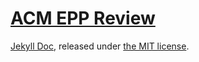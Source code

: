 # [ACM EPP Review](https://csuf-acm.github.io/epp-review/)
  
  
[Jekyll Doc](https://aksakalli.github.io/jekyll-doc-theme/), released under [the MIT license](LICENSE).
